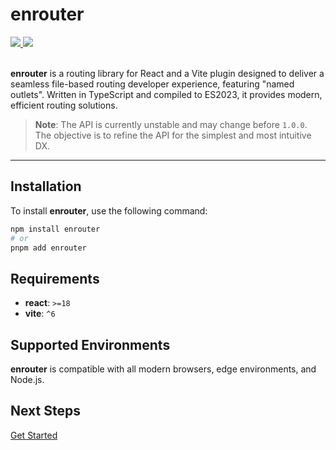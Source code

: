 # enrouter

<a href="https://github.com/eu-ge-ne/enrouter">
  <img src="https://img.shields.io/github/package-json/v/eu-ge-ne/enrouter?label=github" />
</a>
<a href="https://www.npmjs.com/package/enrouter">
  <img src="https://img.shields.io/npm/v/enrouter" />
</a>
<br/>
<br/>

**enrouter** is a routing library for React and a Vite plugin designed to
deliver a seamless file-based routing developer experience, featuring
"named outlets".
Written in TypeScript and compiled to ES2023, it provides modern, efficient
routing solutions.

> **Note**: The API is currently unstable and may change before `1.0.0`.
> The objective is to refine the API for the simplest and most intuitive DX.

---

## Installation

To install **enrouter**, use the following command:

```bash
npm install enrouter
# or
pnpm add enrouter
```

## Requirements

- **react**: `>=18`
- **vite**: `^6`

## Supported Environments

**enrouter** is compatible with all modern browsers, edge environments, and
Node.js.

## Next Steps

[Get Started](https://enrouter.dev/docs/start)
